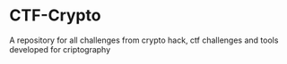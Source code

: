 # CTF-Crypto
A repository for all challenges from crypto hack, ctf challenges and tools developed for criptography
